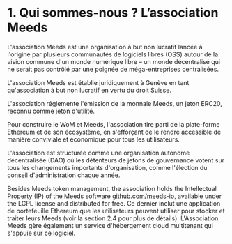 
# 1. Qui sommes-nous ? L’association Meeds

L'association Meeds est une organisation à but non lucratif lancée à l'origine par plusieurs communautés de logiciels libres (OSS) autour de la vision commune d'un monde numérique libre – un monde décentralisé qui ne serait pas contrôlé par une poignée de méga-entreprises centralisées.

L'association Meeds est établie juridiquement à Genève en tant qu'association à but non lucratif en vertu du droit Suisse.

L'association réglemente l'émission de la monnaie Meeds, un jeton ERC20, reconnu comme jeton d'utilité.

Pour construire le WoM et Meeds, l'association tire parti de la plate-forme Ethereum et de son écosystème, en s'efforçant de le rendre accessible de manière conviviale et économique pour tous les utilisateurs.

L'association est structurée comme une organisation autonome décentralisée (DAO) où les détenteurs de jetons de gouvernance votent sur tous les changements importants d'organisation, comme l'élection du conseil d'administration chaque année.

Besides Meeds token management, the association holds the Intellectual Property (IP) of the Meeds software [github.com/meeds-io](https://github.com/meeds-io), available under the LGPL license and distributed for free. Ce dernier inclut une application de portefeuille Ethereum que les utilisateurs peuvent utiliser pour stocker et traiter leurs Meeds (voir la section 2.4 pour plus de détails). L'Association Meeds gère également un service d'hébergement cloud multitenant qui s'appuie sur ce logiciel.

